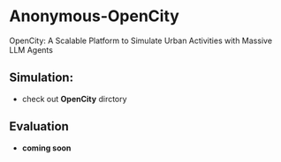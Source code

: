 # Anonymous-OpenCity
OpenCity: A Scalable Platform to Simulate Urban Activities with Massive LLM Agents

## Simulation:
- check out **OpenCity** dirctory

## Evaluation
- **coming soon**